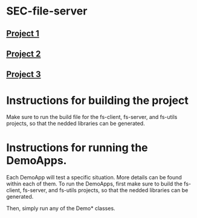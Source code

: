 # SEC-file-server

## [Project 1](https://github.com/jm4c/SEC-file-server/wiki/Project-1:-File-server-with-integrity-guarantees)
## [Project 2](https://github.com/jm4c/SEC-file-server/wiki/Project-2:-Extending-the-file-system-to-support-smartcard-authentication)
## [Project 3](https://github.com/jm4c/SEC-file-server/wiki/Project-3:-Block-server-with-intrusion-tolerant-replication)

# Instructions for building the project
Make sure to run the build file for the fs-client, fs-server, and fs-utils projects, so that the nedded libraries can be generated.

# Instructions for running the DemoApps.

Each DemoApp will test a specific situation. More details can be found within each of them.
To run the DemoApps, first make sure to build the fs-client, fs-server, and fs-utils projects, so that the nedded libraries can be generated.

Then, simply run any of the Demo* classes.
